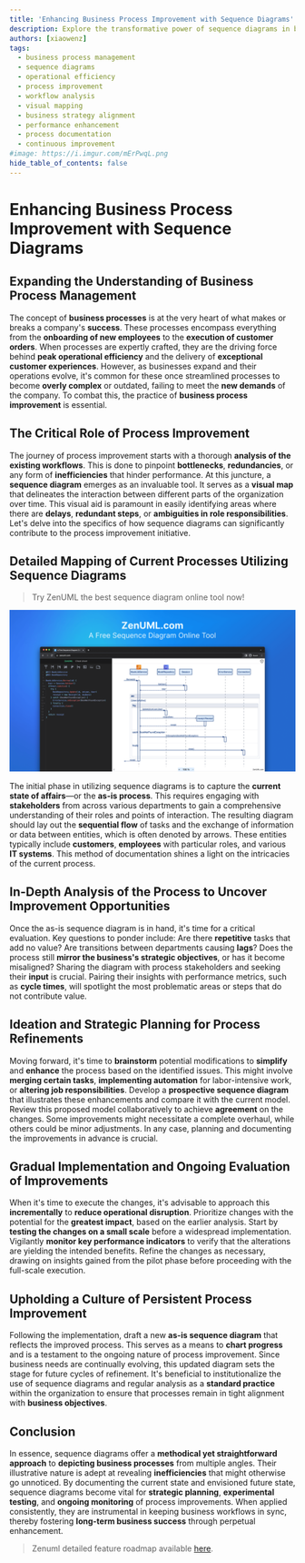 ```yaml
---
title: 'Enhancing Business Process Improvement with Sequence Diagrams'
description: Explore the transformative power of sequence diagrams in business process improvement. Learn how to map, analyze, and enhance workflows for peak efficiency and alignment with strategic goals. Discover the iterative nature of process refinement and how visual mapping aids in continuous organizational success.
authors: [xiaowenz]
tags:
  - business process management
  - sequence diagrams
  - operational efficiency
  - process improvement
  - workflow analysis
  - visual mapping
  - business strategy alignment
  - performance enhancement
  - process documentation
  - continuous improvement
#image: https://i.imgur.com/mErPwqL.png
hide_table_of_contents: false
---
```


# Enhancing Business Process Improvement with Sequence Diagrams

## Expanding the Understanding of Business Process Management

The concept of **business processes** is at the very heart of what makes or breaks a company's **success**. These processes encompass everything from the **onboarding of new employees** to the **execution of customer orders**. When processes are expertly crafted, they are the driving force behind **peak operational efficiency** and the delivery of **exceptional customer experiences**. However, as businesses expand and their operations evolve, it's common for these once streamlined processes to become **overly complex** or outdated, failing to meet the **new demands** of the company. To combat this, the practice of **business process improvement** is essential.

## The Critical Role of Process Improvement

The journey of process improvement starts with a thorough **analysis of the existing workflows**. This is done to pinpoint **bottlenecks**, **redundancies**, or any form of **inefficiencies** that hinder performance. At this juncture, a **sequence diagram** emerges as an invaluable tool. It serves as a **visual map** that delineates the interaction between different parts of the organization over time. This visual aid is paramount in easily identifying areas where there are **delays**, **redundant steps**, or **ambiguities in role responsibilities**. Let's delve into the specifics of how sequence diagrams can significantly contribute to the process improvement initiative.

<!-- truncate -->

## Detailed Mapping of Current Processes Utilizing Sequence Diagrams

> Try ZenUML the best sequence diagram online tool now!

[![ZenUML the best sequence diagram maker online tool](../../static/img/og-image.png)](https://app.zenuml.com)

The initial phase in utilizing sequence diagrams is to capture the **current state of affairs**—or the **as-is process**. This requires engaging with **stakeholders** from across various departments to gain a comprehensive understanding of their roles and points of interaction. The resulting diagram should lay out the **sequential flow** of tasks and the exchange of information or data between entities, which is often denoted by arrows. These entities typically include **customers**, **employees** with particular roles, and various **IT systems**. This method of documentation shines a light on the intricacies of the current process.

## In-Depth Analysis of the Process to Uncover Improvement Opportunities

Once the as-is sequence diagram is in hand, it's time for a critical evaluation. Key questions to ponder include: Are there **repetitive** tasks that add no value? Are transitions between departments causing **lags**? Does the process still **mirror the business's strategic objectives**, or has it become misaligned? Sharing the diagram with process stakeholders and seeking their **input** is crucial. Pairing their insights with performance metrics, such as **cycle times**, will spotlight the most problematic areas or steps that do not contribute value.

## Ideation and Strategic Planning for Process Refinements

Moving forward, it's time to **brainstorm** potential modifications to **simplify** and **enhance** the process based on the identified issues. This might involve **merging certain tasks**, **implementing automation** for labor-intensive work, or **altering job responsibilities**. Develop a **prospective sequence diagram** that illustrates these enhancements and compare it with the current model. Review this proposed model collaboratively to achieve **agreement** on the changes. Some improvements might necessitate a complete overhaul, while others could be minor adjustments. In any case, planning and documenting the improvements in advance is crucial.

## Gradual Implementation and Ongoing Evaluation of Improvements

When it's time to execute the changes, it's advisable to approach this **incrementally** to **reduce operational disruption**. Prioritize changes with the potential for the **greatest impact**, based on the earlier analysis. Start by **testing the changes on a small scale** before a widespread implementation. Vigilantly **monitor key performance indicators** to verify that the alterations are yielding the intended benefits. Refine the changes as necessary, drawing on insights gained from the pilot phase before proceeding with the full-scale execution.

## Upholding a Culture of Persistent Process Improvement

Following the implementation, draft a new **as-is sequence diagram** that reflects the improved process. This serves as a means to **chart progress** and is a testament to the ongoing nature of process improvement. Since business needs are continually evolving, this updated diagram sets the stage for future cycles of refinement. It's beneficial to institutionalize the use of sequence diagrams and regular analysis as a **standard practice** within the organization to ensure that processes remain in tight alignment with **business objectives**.

## Conclusion

In essence, sequence diagrams offer a **methodical yet straightforward approach** to **depicting business processes** from multiple angles. Their illustrative nature is adept at revealing **inefficiencies** that might otherwise go unnoticed. By documenting the current state and envisioned future state, sequence diagrams become vital for **strategic planning**, **experimental testing**, and **ongoing monitoring** of process improvements. When applied consistently, they are instrumental in keeping business workflows in sync, thereby fostering **long-term business success** through perpetual enhancement.

> Zenuml detailed feature roadmap available [here](/roadmap).
